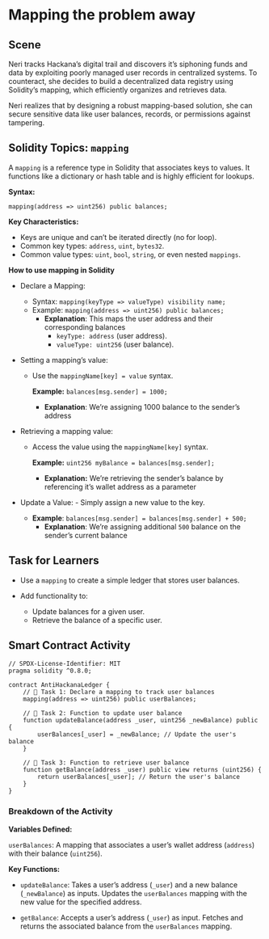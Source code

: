 # Mapping the problem away

## Scene

Neri tracks Hackana’s digital trail and discovers it’s siphoning funds and data by exploiting poorly managed user records in centralized systems. To counteract, she decides to build a decentralized data registry using Solidity’s mapping, which efficiently organizes and retrieves data.

Neri realizes that by designing a robust mapping-based solution, she can secure sensitive data like user balances, records, or permissions against tampering.

## Solidity Topics: `mapping`

A `mapping` is a reference type in Solidity that associates keys to values. It functions like a dictionary or hash table and is highly efficient for lookups.

**Syntax:**

```solidity
mapping(address => uint256) public balances;
```

**Key Characteristics:**

- Keys are unique and can’t be iterated directly (no for loop).
- Common key types: `address`, `uint`, `bytes32`.
- Common value types: `uint`, `bool`, `string`, or even nested `mappings`.

**How to use mapping in Solidity**

- Declare a Mapping:

  - Syntax: `mapping(keyType => valueType) visibility name;`
  - Example: `mapping(address => uint256) public balances;`
    - **Explanation**: This maps the user address and their corresponding balances
      - `keyType: address` (user address).
      - `valueType: uint256` (user balance).

- Setting a mapping’s value:

  - Use the `mappingName[key] = value` syntax.

    **Example:** `balances[msg.sender] = 1000;`

    - **Explanation**: We’re assigning 1000 balance to the sender’s address

- Retrieving a mapping value:

  - Access the value using the `mappingName[key]` syntax.

    **Example:** `uint256 myBalance = balances[msg.sender];`

    - **Explanation:** We’re retrieving the sender’s balance by referencing it’s wallet address as a parameter

- Update a Value: - Simply assign a new value to the key.
  - **Example**: `balances[msg.sender] = balances[msg.sender] + 500;`
    - **Explanation**: We’re assigning additional `500` balance on the sender’s current balance

## Task for Learners

- Use a `mapping` to create a simple ledger that stores user balances.
- Add functionality to:

  - Update balances for a given user.
  - Retrieve the balance of a specific user.

## Smart Contract Activity

```solidity
// SPDX-License-Identifier: MIT
pragma solidity ^0.8.0;

contract AntiHackanaLedger {
    // 🚩 Task 1: Declare a mapping to track user balances
    mapping(address => uint256) public userBalances;

    // 🚩 Task 2: Function to update user balance
    function updateBalance(address _user, uint256 _newBalance) public {
        userBalances[_user] = _newBalance; // Update the user's balance
    }

    // 🚩 Task 3: Function to retrieve user balance
    function getBalance(address _user) public view returns (uint256) {
        return userBalances[_user]; // Return the user's balance
    }
}
```

### Breakdown of the Activity

**Variables Defined:**

`userBalances`: A mapping that associates a user’s wallet address (`address`) with their balance (`uint256`).

**Key Functions:**

- `updateBalance`:
  Takes a user’s address (`_user`) and a new balance (`_newBalance`) as inputs.
  Updates the `userBalances` mapping with the new value for the specified address.

- `getBalance`:
  Accepts a user’s address (`_user`) as input.
  Fetches and returns the associated balance from the `userBalances` mapping.
